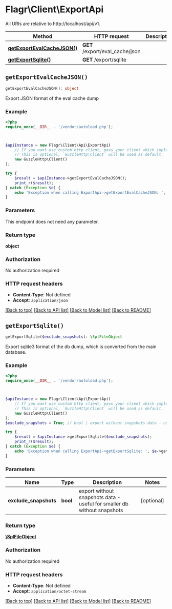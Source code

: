# Flagr\Client\ExportApi

All URIs are relative to http://localhost/api/v1.

Method | HTTP request | Description
------------- | ------------- | -------------
[**getExportEvalCacheJSON()**](ExportApi.md#getExportEvalCacheJSON) | **GET** /export/eval_cache/json | 
[**getExportSqlite()**](ExportApi.md#getExportSqlite) | **GET** /export/sqlite | 


## `getExportEvalCacheJSON()`

```php
getExportEvalCacheJSON(): object
```



Export JSON format of the eval cache dump

### Example

```php
<?php
require_once(__DIR__ . '/vendor/autoload.php');



$apiInstance = new Flagr\Client\Api\ExportApi(
    // If you want use custom http client, pass your client which implements `GuzzleHttp\ClientInterface`.
    // This is optional, `GuzzleHttp\Client` will be used as default.
    new GuzzleHttp\Client()
);

try {
    $result = $apiInstance->getExportEvalCacheJSON();
    print_r($result);
} catch (Exception $e) {
    echo 'Exception when calling ExportApi->getExportEvalCacheJSON: ', $e->getMessage(), PHP_EOL;
}
```

### Parameters

This endpoint does not need any parameter.

### Return type

**object**

### Authorization

No authorization required

### HTTP request headers

- **Content-Type**: Not defined
- **Accept**: `application/json`

[[Back to top]](#) [[Back to API list]](../../README.md#endpoints)
[[Back to Model list]](../../README.md#models)
[[Back to README]](../../README.md)

## `getExportSqlite()`

```php
getExportSqlite($exclude_snapshots): \SplFileObject
```



Export sqlite3 format of the db dump, which is converted from the main database.

### Example

```php
<?php
require_once(__DIR__ . '/vendor/autoload.php');



$apiInstance = new Flagr\Client\Api\ExportApi(
    // If you want use custom http client, pass your client which implements `GuzzleHttp\ClientInterface`.
    // This is optional, `GuzzleHttp\Client` will be used as default.
    new GuzzleHttp\Client()
);
$exclude_snapshots = True; // bool | export without snapshots data - useful for smaller db without snapshots

try {
    $result = $apiInstance->getExportSqlite($exclude_snapshots);
    print_r($result);
} catch (Exception $e) {
    echo 'Exception when calling ExportApi->getExportSqlite: ', $e->getMessage(), PHP_EOL;
}
```

### Parameters

Name | Type | Description  | Notes
------------- | ------------- | ------------- | -------------
 **exclude_snapshots** | **bool**| export without snapshots data - useful for smaller db without snapshots | [optional]

### Return type

[**\SplFileObject**](../Model/\SplFileObject.md)

### Authorization

No authorization required

### HTTP request headers

- **Content-Type**: Not defined
- **Accept**: `application/octet-stream`

[[Back to top]](#) [[Back to API list]](../../README.md#endpoints)
[[Back to Model list]](../../README.md#models)
[[Back to README]](../../README.md)
